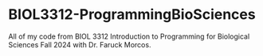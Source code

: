 # BIOL3312-ProgrammingBioSciences
All of my code from BIOL 3312 Introduction to Programming for Biological Sciences Fall 2024 with Dr. Faruck Morcos.
